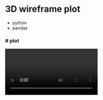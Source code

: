# 3D wireframe plot

- python
- pandas



### #  plot

<video src="wireframe_video.mov" />



<video controls>                                                                
    <source                                                                     
        src="wireframe_video.mov"
        type="video/mp4">                                                       
</video>


<video width="320" height="240" controls>
  <source src="wireframe_video.mov" type="video/mp4">
</video>


Video

<video src="wireframe_video.mov"></video>

here

### ![3D_wireframe](3D_wireframe.png)





### #  code

```python
import matplotlib.pyplot as plt
from mpl_toolkits.mplot3d import axes3d
import numpy as np
import pandas as pd


#df =  pd.read_csv('/Users/jin-tak.han/Code/Python_data_visualization/Pie_graph_basic/data_sample_pie_chart.csv')
#revenue_data = df["Revenue"]


x = [1,3,5,8,14,23,42,56]
y = [1,2,3,4,4,4,3,2]

z = np.array([[1,1,1,1,1,1,1,1],[3,4,5,6,7,8,9,10]])

figure = plt.figure()
axis = figure.add_subplot(111, projection = '3d')

axis.plot_wireframe(x, y, z)

axis.set_xlabel('x-axis')
axis.set_ylabel('y-axis')
axis.set_zlabel('z-axis')

plt.show()
```



